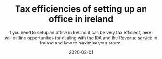 ---
layout: layout.njk
tags: posts
category: Terraform
title: Tax efficiencies of setting up an office in ireland
subtitle: if you need to setup an office in Ireland it can be very tax efficient, here i will outline opportunities for dealing with the IDA and the Revenue service in Ireland and how to maximise your return.
date: 2020-03-01
postDate: Mar-2020
---